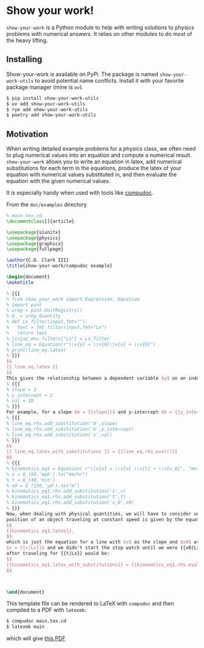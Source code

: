 # Show your work!

`show-your-work` is a Python module to help with writing solutions to physics problems with numerical answers.
It relies on other modules to do most of the heavy lifting.


## Installing

Show-your-work is available on PyPi. The package is named `show-your-work-utils` to avoid potential name conflicts.
Install it with your favorite package manager (mine is `uv`).
```bash
$ pip install show-your-work-utils
$ uv add show-your-work-utils
$ rye add show-your-work-utils
$ poetry add show-your-work-utils
```

## Motivation

When writing detailed example problems for a physics class, we often need to plug numerical values into an equation
and compute a numerical result. `show-your-work` allows you to write an equation in latex, add numerical substitutions for
each term in the equations, produce the latex of your equation with numerical values substituted in, and then evaluate
the equation with the given numerical values.

It is especially handy when used with tools like [compudoc](https://github.com/CD3/compudoc).

From the `doc/examples` directory


```latex
% main.tex.cd
\documentclass[]{article}

\usepackage{siunitx}
\usepackage{physics}
\usepackage{graphicx}
\usepackage{fullpage}

\author{C.D. Clark III}
\title{show-your-work/compudoc example}

\begin{document}
\maketitle

% {{{
% from show_your_work import Expression, Equation
% import pint
% ureg = pint.UnitRegistry()
% Q_ = ureg.Quantity
% def Lx_filter(input,fmt=""):
%   text = fmt_filter(input,fmt+"Lx")
%   return text
% jinja2_env.filters["Lx"] = Lx_filter
% line_eq = Equation(r"\\v{y} = \\v{m}\\v{x} + \\v{b}")
% print(line_eq.latex)
% }}}
$$
{{ line_eq.latex }}
$$
This gives the relationship between a dependent variable $y$ on an independent variable $x$.
% {{{
% slope = 3
% y_intercept = 2
% val = 10
% }}}
For example, for a slope $m = {{slope}}$ and y-intercept $b = {{y_intercept}}$, the value for $y$ at $x = {{val}}$ would be
% {{{
% line_eq.rhs.add_substitution('m',slope)
% line_eq.rhs.add_substitution('b',y_intercept)
% line_eq.rhs.add_substitution('x',val)
% }}}
$$
{{ line_eq.latex_with_substitutions }} = {{line_eq.rhs.eval()}}
$$
% {{{
% kinematics_eq1 = Equation( r"\\v{x} = \\v{v} \\v{t} + \\v{x_0}", "meter")
% v = Q_(60,'mph').to("km/hr")
% t = Q_(40,'min')
% x0 = Q_(150,'yd').to("m")
% kinematics_eq1.rhs.add_substitution('v',v)
% kinematics_eq1.rhs.add_substitution('t',t)
% kinematics_eq1.rhs.add_substitution('x_0',x0)
% }}}
Now, when dealing with physical quantities, we will have to consider units. Take an example from kinematics. The
position of an object traveling at constant speed is given by the equation,
$$
{{kinematics_eq1.latex}},
$$
which is just the equation for a line with $v$ as the slope and $x0$ as the y-intercept. If a car is traveling at
$v = {{v|Lx}}$ and we didn't start the stop watch until we were {{x0|Lx}} out of town, the car's distance from town
after traveling for {{t|Lx}} would be:
$$
{{kinematics_eq1.latex_with_substitutions}} = {{kinematics_eq1.rhs.eval(Q_)|Lx}}
$$



\end{document}

```

This template file can be rendered to LaTeX with `compudoc` and then compiled to a PDF with `latexmk`:

```bash
$ compudoc main.tex.cd
$ latexmk main
```

which will give [this PDF](./doc/examples/compudoc/main.pdf)

